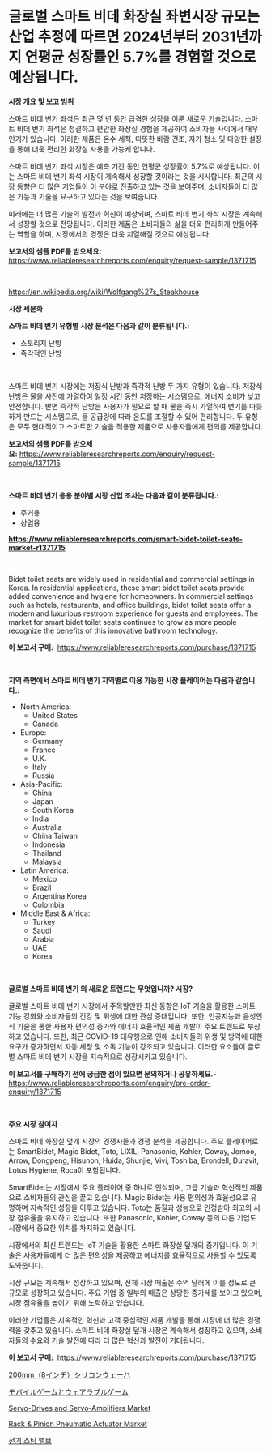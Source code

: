 <p><h1>글로벌 스마트 비데 화장실 좌변시장 규모는 산업 추정에 따르면 2024년부터 2031년까지 연평균 성장률인 5.7%를 경험할 것으로 예상됩니다.</h1></p><p><strong>시장 개요 및 보고 범위</strong></p>
<p><p>스마트 비데 변기 좌석은 최근 몇 년 동안 급격한 성장을 이룬 새로운 기술입니다. 스마트 비데 변기 좌석은 청결하고 편안한 화장실 경험을 제공하여 소비자들 사이에서 매우 인기가 있습니다. 이러한 제품은 온수 세척, 따뜻한 바람 건조, 자가 청소 및 다양한 설정을 통해 더욱 편리한 화장실 사용을 가능케 합니다.</p><p>스마트 비데 변기 좌석 시장은 예측 기간 동안 연평균 성장률이 5.7%로 예상됩니다. 이는 스마트 비데 변기 좌석 시장이 계속해서 성장할 것이라는 것을 시사합니다. 최근의 시장 동향은 더 많은 기업들이 이 분야로 진출하고 있는 것을 보여주며, 소비자들이 더 많은 기능과 기술을 요구하고 있다는 것을 보여줍니다.</p><p>미래에는 더 많은 기술의 발전과 혁신이 예상되며, 스마트 비데 변기 좌석 시장은 계속해서 성장할 것으로 전망됩니다. 이러한 제품은 소비자들의 삶을 더욱 편리하게 만들어주는 역할을 하며, 시장에서의 경쟁은 더욱 치열해질 것으로 예상됩니다.</p></p>
<p><strong>보고서의 샘플 PDF를 받으세요:</strong> <a href="https://www.reliableresearchreports.com/enquiry/request-sample/1371715">https://www.reliableresearchreports.com/enquiry/request-sample/1371715</a></p>
<p>&nbsp;</p>
<p><a href="https://en.wikipedia.org/wiki/Wolfgang%27s_Steakhouse">https://en.wikipedia.org/wiki/Wolfgang%27s_Steakhouse</a></p>
<p><strong>시장 세분화</strong></p>
<p><strong>스마트 비데 변기 유형별 시장 분석은 다음과 같이 분류됩니다.:</strong></p>
<p><ul><li>스토리지 난방</li><li>즉각적인 난방</li></ul></p>
<p>&nbsp;</p>
<p><p>스마트 비데 변기 시장에는 저장식 난방과 즉각적 난방 두 가지 유형이 있습니다. 저장식 난방은 물을 사전에 가열하여 일정 시간 동안 저장하는 시스템으로, 에너지 소비가 낮고 안전합니다. 반면 즉각적 난방은 사용자가 필요로 할 때 물을 즉시 가열하여 변기를 따듯하게 만드는 시스템으로, 물 공급량에 따라 온도를 조절할 수 있어 편리합니다. 두 유형은 모두 현대적이고 스마트한 기술을 적용한 제품으로 사용자들에게 편의를 제공합니다.</p></p>
<p><strong>보고서의 샘플 PDF를 받으세요:</strong>&nbsp;<a href="https://www.reliableresearchreports.com/enquiry/request-sample/1371715">https://www.reliableresearchreports.com/enquiry/request-sample/1371715</a></p>
<p>&nbsp;</p>
<p><strong> 스마트 비데 변기 응용 분야별 시장 산업 조사는 다음과 같이 분류됩니다.:</strong></p>
<p><ul><li>주거용</li><li>상업용</li></ul></p>
<p><strong><a href="https://www.reliableresearchreports.com/smart-bidet-toilet-seats-market-r1371715">https://www.reliableresearchreports.com/smart-bidet-toilet-seats-market-r1371715</a></strong></p>
<p>&nbsp;</p>
<p><p>Bidet toilet seats are widely used in residential and commercial settings in Korea. In residential applications, these smart bidet toilet seats provide added convenience and hygiene for homeowners. In commercial settings such as hotels, restaurants, and office buildings, bidet toilet seats offer a modern and luxurious restroom experience for guests and employees. The market for smart bidet toilet seats continues to grow as more people recognize the benefits of this innovative bathroom technology.</p></p>
<p><strong>이 보고서 구매:</strong>&nbsp; <a href="https://www.reliableresearchreports.com/purchase/1371715">https://www.reliableresearchreports.com/purchase/1371715</a></p>
<p>&nbsp;</p>
<p><strong>지역 측면에서 스마트 비데 변기 지역별로 이용 가능한 시장 플레이어는 다음과 같습니다.:</strong></p>
<p><ul>
    <li>
        North America:
        <ul>
            <li>United States</li>
            <li>Canada</li>
        </ul>
    </li>
    <li>
        Europe:
        <ul>
            <li>Germany</li>
            <li>France</li>
            <li>U.K.</li>
            <li>Italy</li>
            <li>Russia</li>
        </ul>
    </li>
    <li>
        Asia-Pacific:
        <ul>
            <li>China</li>
            <li>Japan</li>
            <li>South Korea</li>
            <li>India</li>
            <li>Australia</li>
            <li>China Taiwan</li>
            <li>Indonesia</li>
            <li>Thailand</li>
            <li>Malaysia</li>
        </ul>
    </li>
    <li>
        Latin America:
        <ul>
            <li>Mexico</li>
            <li>Brazil</li>
            <li>Argentina Korea</li>
            <li>Colombia</li>
        </ul>
    </li>
    <li>
        Middle East & Africa:
        <ul>
            <li>Turkey</li>
            <li>Saudi</li>
            <li>Arabia</li>
            <li>UAE</li>
            <li>Korea</li>
        </ul>
    </li>
    </ul></p>
<p>&nbsp;</p>
<p><strong>글로벌 스마트 비데 변기 의 새로운 트렌드는 무엇입니까? 시장?</strong></p>
<p><p>글로벌 스마트 비데 변기 시장에서 주목할만한 최신 동향은 IoT 기술을 활용한 스마트 기능 강화와 소비자들의 건강 및 위생에 대한 관심 증대입니다. 또한, 인공지능과 음성인식 기술을 통한 사용자 편의성 증가와 에너지 효율적인 제품 개발이 주요 트렌드로 부상하고 있습니다. 또한, 최근 COVID-19 대유행으로 인해 소비자들의 위생 및 방역에 대한 요구가 증가하면서 자동 세정 및 소독 기능이 강조되고 있습니다. 이러한 요소들이 글로벌 스마트 비데 변기 시장을 지속적으로 성장시키고 있습니다.</p></p>
<p><strong>이 보고서를 구매하기 전에 궁금한 점이 있으면 문의하거나 공유하세요.</strong>- <a href="https://www.reliableresearchreports.com/enquiry/pre-order-enquiry/1371715">https://www.reliableresearchreports.com/enquiry/pre-order-enquiry/1371715</a></p>
<p>&nbsp;</p>
<p><strong>주요 시장 참여자</strong></p>
<p><p>스마트 비데 화장실 덮개 시장의 경쟁사들과 경쟁 분석을 제공합니다. 주요 플레이어로는 SmartBidet, Magic Bidet, Toto, LIXIL, Panasonic, Kohler, Coway, Jomoo, Arrow, Dongpeng, Hisunon, Huida, Shunjie, Vivi, Toshiba, Brondell, Duravit, Lotus Hygiene, Roca이 포함됩니다.</p><p>SmartBidet는 시장에서 주요 플레이어 중 하나로 인식되며, 고급 기술과 혁신적인 제품으로 소비자들의 관심을 끌고 있습니다. Magic Bidet는 사용 편의성과 효율성으로 유명하며 지속적인 성장을 이루고 있습니다. Toto는 품질과 성능으로 인정받아 최고의 시장 점유율을 유지하고 있습니다. 또한 Panasonic, Kohler, Coway 등의 다른 기업도 시장에서 중요한 위치를 차지하고 있습니다.</p><p>시장에서의 최신 트렌드는 IoT 기술을 활용한 스마트 화장실 덮개의 증가입니다. 이 기술은 사용자들에게 더 많은 편의성을 제공하고 에너지를 효율적으로 사용할 수 있도록 도와줍니다.</p><p>시장 규모는 계속해서 성장하고 있으며, 전체 시장 매출은 수억 달러에 이를 정도로 큰 규모로 성장하고 있습니다. 주요 기업 중 일부의 매출은 상당한 증가세를 보이고 있으며, 시장 점유율을 높이기 위해 노력하고 있습니다.</p><p>이러한 기업들은 지속적인 혁신과 고객 중심적인 제품 개발을 통해 시장에 더 많은 경쟁력을 갖추고 있습니다. 스마트 비데 화장실 덮개 시장은 계속해서 성장하고 있으며, 소비자들의 수요와 기술 발전에 따라 더 많은 혁신과 발전이 기대됩니다.</p></p>
<p><strong>이 보고서 구매:</strong>&nbsp;&nbsp;<a href="https://www.reliableresearchreports.com/purchase/1371715">https://www.reliableresearchreports.com/purchase/1371715</a></p>
<p><p><a href="https://medium.com/@queenlitle19361/200mm-8%E3%82%A4%E3%83%B3%E3%83%81-%E3%82%B7%E3%83%AA%E3%82%B3%E3%83%B3%E3%82%A6%E3%82%A8%E3%83%8F%E5%B8%82%E5%A0%B4-%E5%B8%82%E5%A0%B4cagr-%E5%B8%82%E5%A0%B4%E5%8B%95%E5%90%91-%E6%88%90%E9%95%B7%E6%88%A6%E7%95%A5%E3%81%AB%E9%96%A2%E3%81%99%E3%82%8B%E6%B4%9E%E5%AF%9F-eaa3ae7255f7">200mm（8インチ）シリコンウェーハ</a></p><p><a href="https://medium.com/@queenlitle19361/%E3%83%A2%E3%83%90%E3%82%A4%E3%83%AB%E3%81%8A%E3%82%88%E3%81%B3%E3%82%A6%E3%82%A7%E3%82%A2%E3%83%A9%E3%83%96%E3%83%AB%E3%82%B2%E3%83%BC%E3%83%A0%E5%B8%82%E5%A0%B4%E3%81%AE%E3%83%A1%E3%83%88%E3%83%AA%E3%82%AF%E3%82%B9%E3%82%92%E8%A7%A3%E8%AA%AD%E3%81%99%E3%82%8B-%E5%B8%82%E5%A0%B4%E3%82%B7%E3%82%A7%E3%82%A2-%E3%83%88%E3%83%AC%E3%83%B3%E3%83%89-%E6%88%90%E9%95%B7%E3%83%91%E3%82%BF%E3%83%BC%E3%83%B3-9a432e7a0fe7">モバイルゲームとウェアラブルゲーム</a></p><p><a href="https://issuu.com/reportprime-2/docs/servo-drives-and-servo-amplifiers-market-size-2030">Servo-Drives and Servo-Amplifiers Market</a></p><p><a href="https://issuu.com/reportprime-2/docs/rack-pinion-pneumatic-actuator-market-size-2030.pp">Rack & Pinion Pneumatic Actuator Market</a></p><p><a href="https://medium.com/@genius6587678/%EC%A0%84%EA%B8%B0-%EC%8A%A4%ED%8C%80-%EB%B0%B8%EB%B8%8C-%EC%8B%9C%EC%9E%A5-%EB%B6%84%EC%84%9D-%EB%B3%B4%EA%B3%A0%EC%84%9C-2024%EB%85%84%EB%B6%80%ED%84%B0-2031%EB%85%84%EA%B9%8C%EC%A7%80%EC%9D%98-%EC%A7%80%EC%97%AD%EB%B3%84-%EC%9C%A0%ED%98%95%EB%B3%84-%EB%8B%A8%EB%8F%99-%EC%8A%A4%ED%8C%80-%EB%B0%B8%EB%B8%8C-%EB%B3%B5%EB%8F%99-%EC%8A%A4%ED%8C%80-%EB%B0%B8%EB%B8%8C-%EB%B0%8F-%EC%A0%81%EC%9A%A9-%EB%B6%84%EC%95%BC%EB%B3%84-%EC%84%9D%EC%9C%A0-%EB%B0%8F-%EA%B0%80%EC%8A%A4-%EC%A0%84%EB%A0%A5-%EC%82%B0%EC%97%85-%EC%B2%A0%EA%B0%95-%EC%82%B0%EC%97%85-5a33b261dc19">전기 스팀 밸브</a></p></p>